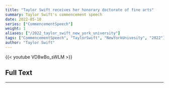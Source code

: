 ```yaml
---
title: "Taylor Swift receives her honorary doctorate of fine arts"
summary: Taylor Swift's commencement speech
date: 2022-05-18
series: ["CommencementSpeech"]
weight: 1
aliases: ["/2022_taylor_swift_new_york_university"]
tags: ["CommencementSpeech", "TaylorSwift", "NewYorkUnivesity", "2022"]
author: "Taylor Swift"
---
```


{{< youtube VD8wBo_sWLM >}}

## Full Text

---
